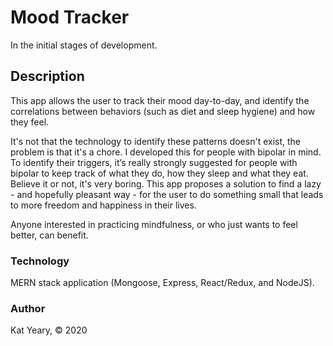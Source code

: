 # Mood Tracker
In the initial stages of development.

## Description
This app allows the user to track their mood day-to-day, and identify the correlations between behaviors (such as diet and sleep hygiene) and how they feel. 

It's not that the technology to identify these patterns doesn't exist, the problem is that it's a chore. I developed this for people with bipolar in mind. To identify their triggers, it’s really strongly suggested for people with bipolar to keep track of what they do, how they sleep and what they eat. Believe it or not, it's very boring. This app proposes a solution to find a lazy - and hopefully pleasant way - for the user to do something small that leads to more freedom and happiness in their lives.  

Anyone interested in practicing mindfulness, or who just wants to feel better, can benefit. 

### Technology
MERN stack application (Mongoose, Express, React/Redux, and NodeJS). 

### Author
Kat Yeary, &copy; 2020
